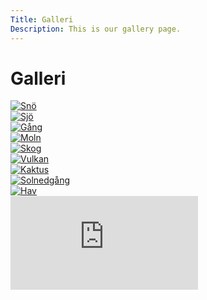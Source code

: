```yaml
---
Title: Galleri
Description: This is our gallery page.
---
```


Galleri
==========================

<div class="gallery-page">
    <div class="image-container">
        <a href="%base_url%/assets/img/premium_photo-1675756583740-38edc636fe7d.avif" target="_blank">
            <picture>
                <source media="(min-width: 668px)" srcset="%base_url%/assets/img/premium_photo-1675756583740-38edc636fe7d.avif?w=960&q=90">
                <source media="(min-width: 376px)" srcset="%base_url%/assets/img/premium_photo-1675756583740-38edc636fe7d.avif?w=667&q=70">
                <img src="%base_url%/assets/img/premium_photo-1675756583740-38edc636fe7d.avif?w=375&q=70" alt="Snö">
            </picture>
        </a>
    </div>
    <div class="image-container">
        <a href="%base_url%/assets/img/photo-1580173368206-d8dc5ba0ae4d.avif" target="_blank">
            <picture>
                <source media="(min-width: 668px)" srcset="%base_url%/assets/img/photo-1580173368206-d8dc5ba0ae4d.avif?w=960&q=90">
                <source media="(min-width: 376px)" srcset="%base_url%/assets/img/photo-1580173368206-d8dc5ba0ae4d.avif?w=667&q=70">
                <img src="%base_url%/assets/img/photo-1580173368206-d8dc5ba0ae4d.avif?w=375&q=70" alt="Sjö">
            </picture>
        </a>
    </div>
    <div class="image-container">
        <a href="%base_url%/assets/img/photo-1612712190432-41852d0187c9.avif" target="_blank">
            <picture>
                <source media="(min-width: 668px)" srcset="%base_url%/assets/img/photo-1612712190432-41852d0187c9.avif?w=960&q=90">
                <source media="(min-width: 376px)" srcset="%base_url%/assets/img/photo-1612712190432-41852d0187c9.avif?w=667&q=70">
                <img src="%base_url%/assets/img/photo-1612712190432-41852d0187c9.avif?w=375&q=70" alt="Gång">
            </picture>
        </a>
    </div>
    <div class="image-container">
        <a href="%base_url%/assets/img/photo-1731818757552-741a479bb938.avif" target="_blank">
            <picture>
                <source media="(min-width: 668px)" srcset="%base_url%/assets/img/photo-1731818757552-741a479bb938.avif?w=960&q=90">
                <source media="(min-width: 376px)" srcset="%base_url%/assets/img/photo-1731818757552-741a479bb938.avif?w=667&q=70">
                <img src="%base_url%/assets/img/photo-1731818757552-741a479bb938.avif?w=375&q=70" alt="Moln">
            </picture>
        </a>
    </div>
    <div class="image-container">
        <a href="%base_url%/assets/img/photo-1732861448032-fc1b14365bff.avif" target="_blank">
            <picture>
                <source media="(min-width: 668px)" srcset="%base_url%/assets/img/photo-1732861448032-fc1b14365bff.avif?w=960&q=90">
                <source media="(min-width: 376px)" srcset="%base_url%/assets/img/photo-1732861448032-fc1b14365bff.avif?w=667&q=70">
                <img src="%base_url%/assets/img/photo-1732861448032-fc1b14365bff.avif?w=375&q=70" alt="Skog">
            </picture>
        </a>
    </div>
    <div class="image-container">
        <a href="%base_url%/assets/img/photo-1728137264593-257cfa1c5b4e.avif" target="_blank">
            <picture>
                <source media="(min-width: 668px)" srcset="%base_url%/assets/img/photo-1728137264593-257cfa1c5b4e.avif?w=960&q=90">
                <source media="(min-width: 376px)" srcset="%base_url%/assets/img/photo-1728137264593-257cfa1c5b4e.avif?w=667&q=70">
                <img src="%base_url%/assets/img/photo-1596223917481-06f9c7a18071.avif?w=375&q=70" alt="Vulkan">
            </picture>
        </a>
    </div>
    <div class="image-container">
        <a href="%base_url%/assets/img/photo-1732466385485-b82de0e28ec5.avif" target="_blank">
            <picture>
                <source media="(min-width: 668px)" srcset="%base_url%/assets/img/photo-1732466385485-b82de0e28ec5.avif?w=960&q=90">
                <source media="(min-width: 376px)" srcset="%base_url%/assets/img/photo-1732466385485-b82de0e28ec5.avif?w=667&q=70">
                <img src="%base_url%/assets/img/photo-1732466385485-b82de0e28ec5.avif?w=375&q=70" alt="Kaktus">
            </picture>
        </a>
    </div>
    <div class="image-container">
        <a href="%base_url%/assets/img/photo-1732201715630-dabf1f0143d1.avif" target="_blank">
            <picture>
                <source media="(min-width: 668px)" srcset="%base_url%/assets/img/photo-1732201715630-dabf1f0143d1.avif?w=960&q=90">
                <source media="(min-width: 376px)" srcset="%base_url%/assets/img/photo-1732201715630-dabf1f0143d1.avif?w=667&q=70">
                <img src="%base_url%/assets/img/photo-1732201715630-dabf1f0143d1.avif?w=375&q=70" alt="Solnedgång">
            </picture>
        </a>
    </div>
    <div class="image-container">
        <a href="%base_url%/assets/img/photo-1575268788548-49aa333ec2ba.avif" target="_blank">
            <picture>
                <source media="(min-width: 668px)" srcset="%base_url%/assets/img/photo-1575268788548-49aa333ec2ba.avif?w=960&q=90">
                <source media="(min-width: 376px)" srcset="%base_url%/assets/img/photo-1575268788548-49aa333ec2ba.avif?w=667&q=70">
                <img src="%base_url%/assets/img/photo-1575268788548-49aa333ec2ba.avif?w=375&q=70" alt="Hav">
            </picture>
        </a>
    </div>
</div>

<div class="embed-container">
  <iframe 
    src="https://www.youtube.com/embed/XUah4Ysphpw?si=PWUVAqscnSdg9F86" 
    title="YouTube video player" 
    frameborder="0" 
    allow="accelerometer; autoplay; clipboard-write; encrypted-media; gyroscope; picture-in-picture; web-share" 
    referrerpolicy="strict-origin-when-cross-origin" 
    allowfullscreen>
  </iframe>
</div>
